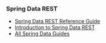 ### Spring Data REST
* [Spring Data REST Reference Guide](https://docs.spring.io/spring-data/rest/docs/current/reference/html/)
* [Introduction to Spring Data REST](https://www.baeldung.com/spring-data-rest-intro)
* [All Spring Data Guides](https://www.baeldung.com/spring-data)
